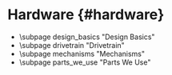 Hardware {#hardware}
==================================

- \subpage design_basics "Design Basics"
- \subpage drivetrain "Drivetrain"
- \subpage mechanisms "Mechanisms"
- \subpage parts_we_use "Parts We Use"
